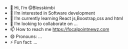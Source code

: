 - 👋 Hi, I’m @Blesskimbi
- 👀 I’m interested in Software development
- 🌱 I’m currently learning React js,Boostrap,css and html
- 💞️ I’m looking to collaborate on ...
- 📫 How to reach me https://focalpointnewz.com
- 😄 Pronouns: ...
- ⚡ Fun fact: ...

<!---
Blesskimbi/Blesskimbi is a ✨ special ✨ repository because its `README.md` (this file) appears on your GitHub profile.
You can click the Preview link to take a look at your changes.
--->
